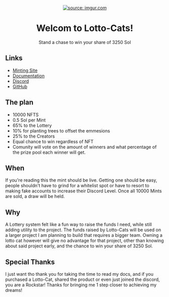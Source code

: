 <p align="center">
  <a href="https://imgur.com/7dACEDP"><img src="https://i.imgur.com/7dACEDP.png" title="source: imgur.com" /></a>
</p>

<h1 align="center">
  Welcom to Lotto-Cats!
</h1>

<p align="center">
Stand a chase to win your share of 3250 Sol
</p>

<p align="center">


</p>






## Links

- [Minting Site](https://docsifyjs.netlify.com/)
- [Documentation](https://docsify.js.org)
- [Discord](https://github.com/docsifyjs/docsify-cli)
- [GitHub](https://unpkg.com/docsify/)

## The plan

- 10000 NFTS
- 0.5 Sol per Mint
- 65% to the Lottery 
- 10% for planting trees to offset the emmesions
- 25% to the Creators
- Equal chance to win regardless of NFT
- Comunity will vote on the amount of winners and what percentage of the prize pool each winner will get.

## When

If you're reading this the mint should be live. Getting one should be easy, people shouldn't have to grind for a whitelist spot or have to resort to making fake accounts to increase their Discord Level. Once all 10000 Mints are sold, a draw will be held. 


## Why

A Lottery system felt like a fun way to raise the funds I need, while still adding utility to the project. The funds raised by Lotto-Cats will be used on a larger project I am planning to build that requires a bigger team. Owning a lotto cat however will give no advantage for that project, other than knowing about said project early, and the chance to win your share of 3250 Sol.


## Special Thanks

I just want tho thank you for taking the time to read my docs, and if you purchased a Lotto-Cat, shared the product or even just joined the discord, you are a Rockstar! Thanks for bringing me 1 step closer to achieving my dreams!
